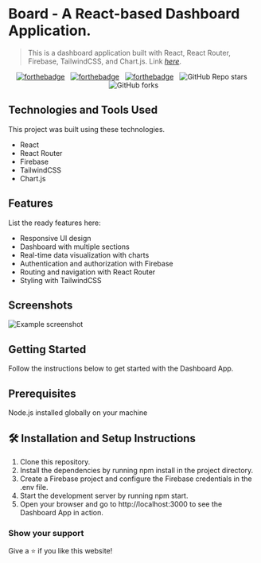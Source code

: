# Board - A React-based Dashboard Application.
> This is a dashboard application built with React, React Router, Firebase, TailwindCSS, and Chart.js.
> Link [_here_](https://shayanb-68fb5.web.app/). <!-- If you have the project hosted somewhere, include the link here. -->

<center>

[![forthebadge](https://forthebadge.com/images/badges/built-with-love.svg)](https://forthebadge.com) &nbsp;
[![forthebadge](https://forthebadge.com/images/badges/made-with-javascript.svg)](https://forthebadge.com) &nbsp;
[![forthebadge](https://forthebadge.com/images/badges/open-source.svg)](https://forthebadge.com) &nbsp;
![GitHub Repo stars](https://img.shields.io/github/stars/shayanbagchi/shayanb?color=red&logo=github&style=for-the-badge) &nbsp;
![GitHub forks](https://img.shields.io/github/forks/shayanbagchi/shayanb?color=red&logo=github&style=for-the-badge)

</center>

<!-- ## General Information
- Provide general information about your project here.
- What problem does it (intend to) solve?
- What is the purpose of your project?
- Why did you undertake it?
 You don't have to answer all the questions - just the ones relevant to your project. -->


## Technologies and Tools Used
This project was built using these technologies.

- React
- React Router
- Firebase
- TailwindCSS
- Chart.js


## Features
List the ready features here:
- Responsive UI design
- Dashboard with multiple sections
- Real-time data visualization with charts
- Authentication and authorization with Firebase
- Routing and navigation with React Router
- Styling with TailwindCSS


## Screenshots
![Example screenshot](./img/screenshot.png)
<!-- If you have screenshots you'd like to share, include them here. -->


## Getting Started

Follow the instructions below to get started with the Dashboard App.

## Prerequisites

Node.js installed globally on your machine

## 🛠 Installation and Setup Instructions

1. Clone this repository.
2. Install the dependencies by running npm install in the project directory.
3. Create a Firebase project and configure the Firebase credentials in the .env file.
4. Start the development server by running npm start.
5. Open your browser and go to http://localhost:3000 to see the Dashboard App in action.

### Show your support

Give a ⭐ if you like this website!


<!-- Optional -->
<!-- ## License -->
<!-- This project is open source and available under the [... License](). -->

<!-- You don't have to include all sections - just the one's relevant to your project -->
